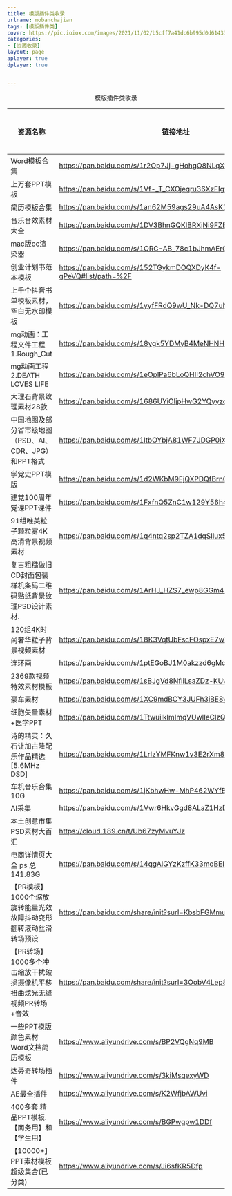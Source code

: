 ```yaml
---
title: 模版插件类收录
urlname: mobanchajian
tags: [模版插件类]
cover: https://pic.ioiox.com/images/2021/11/02/b5cff7a41dc6b995d0d61433e06e36e3.jpg
categories:
- [资源收录]
layout: page
aplayer: true
dplayer: true


---
```




<center>模版插件类收录</center>

| 资源名称                                                     | 链接地址                                                     | 提取码 | 备注信息 |
| ------------------------------------------------------------ | ------------------------------------------------------------ | ------ | -------- |
| Word模板合集                                                 | https://pan.baidu.com/s/1r2Op7Jj-gHohgO8NLqXfJw              | ky0g   |          |
| 上万套PPT模板                                                | https://pan.baidu.com/s/1Vf-_T_CXOjeqru36XzFIgw              | f1pd   |          |
| 简历模板合集                                                 | https://pan.baidu.com/s/1an62M59ags29uA4AsK1aMg              | wlga   |          |
| 音乐音效素材大全                                             | https://pan.baidu.com/s/1DV3BhnGQKIBRXjNi9FZENA              | glbj   |          |
| mac版oc渲染器                                                | https://pan.baidu.com/s/1ORC-AB_78c1bJhmAEr07Lg              | 649o   |          |
| 创业计划书范本模板                                           | https://pan.baidu.com/s/152TGykmDOQXDyK4f-gPeVQ#list/path=%2F | 5ya1   |          |
| 上千个抖音书单模板素材，空白无水印模板                       | https://pan.baidu.com/s/1yyfFRdQ9wU_Nk-DQ7uNOcg#list/path=%2F | vbq6   |          |
| mg动画：工程文件工程1.Rough_Cut                              | https://pan.baidu.com/s/18ygk5YDMyB4MeNHNHN3G-A              | 6666   |          |
| mg动画工程2.DEATH LOVES LIFE                                 | https://pan.baidu.com/s/1eOplPa6bLoQHII2chVO99Q              | 6666   |          |
| 大理石背景纹理素材28款                                       | https://pan.baidu.com/s/1686UYiOljpHwG2YQyyzcKg#list/path=%2F | 6du1   |          |
| 中国地图及部分省市级地图（PSD、AI、CDR、JPG）和PPT格式       | https://pan.baidu.com/s/1ltbOYbjA81WF7JDGP0iXlQ#list/path=%2F | v9fr   |          |
| 学党史PPT模版                                                | https://pan.baidu.com/s/1d2WKbM9FjQXPDQfBrnOYAw#list/path=%2F | 8nxx   |          |
| 建党100周年党课PPT课件                                       | https://pan.baidu.com/s/1FxfnQ5ZnC1w129Y56h4afA#list/path=%2F | qtwf   |          |
| 91组唯美粒子颗粒雾4K高清背景视频素材                         | https://pan.baidu.com/s/1q4ntq2sp2TZA1dqSIlux5g#list/path=%2F | rs4p   |          |
| 复古粗糙做旧CD封面包装样机条码二维码贴纸背景纹理PSD设计素材. | https://pan.baidu.com/s/1ArHJ_HZS7_ewp8GGm4-7xw              | oqgf   |          |
| 120组4K时尚奢华粒子背景视频素材                              | https://pan.baidu.com/s/18K3VqtUbFscFOspxE7wT7g#list/path=%2F | 2021   |          |
| 连环画                                                       | https://pan.baidu.com/s/1ptEGoBJ1M0akzzd6gMqkHg#list/path=%2F | 52pj   |          |
| 2369款视频特效素材模板                                       | https://pan.baidu.com/s/1sBJgVd8NfliLsaZDz-KUvQ              | 52pj   |          |
| 豪车素材                                                     | https://pan.baidu.com/s/1XC9mdBCY3JUFh3iBE8yNcg#list/path=%2F | cqts   |          |
| 细胞矢量素材+医学PPT                                         | https://pan.baidu.com/s/1TtwuilklmImqVUwlIeClzQ              | 8888   |          |
| 诗的精灵：久石让加古隆配乐作品精选 [5.6MHz DSD]              | https://pan.baidu.com/s/1LrlzYMFKnw1v3E2rXm8Aiw#list/path=%2F | yin2   |          |
| 车机音乐合集10G                                              | https://pan.baidu.com/s/1jKbhwHw-MhP462WYfBy2mw              | ly3g   |          |
| AI采集                                                       | https://pan.baidu.com/s/1Vwr6HkvGgd8ALaZ1HzDMZA              | 8ogf   |          |
| 本土创意市集PSD素材大百汇                                    | https://cloud.189.cn/t/Ub67zyMvuYJz                          | t3qz   | 天翼云   |
| 电商详情页大全 ps 总141.83G                                  | https://pan.baidu.com/s/14qgAlGYzKzffK33mqBEIsQ              | 5ew2   |          |
| 【PR模板】1000个缩放旋转能量光效故障抖动变形翻转滚动丝滑转场预设 | https://pan.baidu.com/share/init?surl=KbsbFGMmuJtbdANormevIw | xhti   |          |
| 【PR转场】1000多个冲击缩放干扰破损摄像机平移扭曲炫光无缝视频PR转场+音效 | https://pan.baidu.com/share/init?surl=3OobV4Lep8vLICsRTUZ4xw | lb2k   |          |
| 一些PPT模版颜色素材Word文档简历模板                          | https://www.aliyundrive.com/s/BP2VQgNq9MB                    |        | 阿里云盘 |
| 达芬奇转场插件                                               | https://www.aliyundrive.com/s/3kiMsqexyWD                    |        |          |
| AE最全插件                                                   | https://www.aliyundrive.com/s/K2WfjbAWUvi                    |        |          |
| 400多套 精品PPT模板.【商务用】和【学生用】                   | https://www.aliyundrive.com/s/BGPwgpw1DDf                    |        | 阿里云盘 |
| 【10000+】PPT素材模板超级集合(已分类)                        | https://www.aliyundrive.com/s/Ji6sfKR5Dfp                    |        | 阿里云盘 |